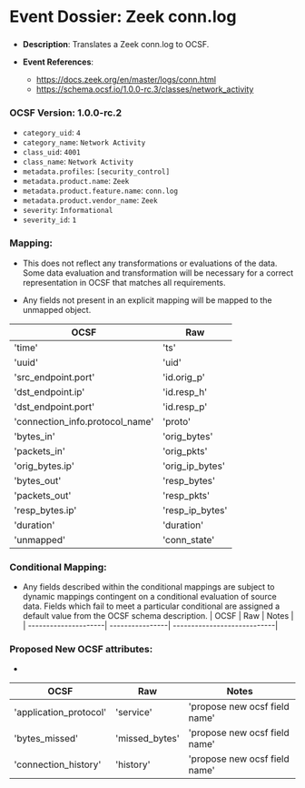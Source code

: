 # Event Dossier: Zeek conn.log
### 
- **Description**: Translates a Zeek conn.log to OCSF. 

- **Event References**:
  - https://docs.zeek.org/en/master/logs/conn.html
  - https://schema.ocsf.io/1.0.0-rc.3/classes/network_activity
 
 ### OCSF Version: 1.0.0-rc.2
 - `category_uid`: `4`
 - `category_name`: `Network Activity`
 - `class_uid`: `4001`
 - `class_name`: `Network Activity`
 - `metadata.profiles`: `[security_control]`
 - `metadata.product.name`: `Zeek`
 - `metadata.product.feature.name`: `conn.log`
 - `metadata.product.vendor_name`: `Zeek`
 - `severity`: `Informational`
 - `severity_id`: `1`

 ### Mapping:
 - This does not reflect any transformations or evaluations of the data. Some data evaluation and transformation will be necessary for a correct representation in OCSF that matches all requirements.

 - Any fields not present in an explicit mapping will be mapped to the unmapped object. 

| OCSF                          | Raw           |
| ----------------------------- | --------------|
|'time'                         |'ts'           |
|'uuid'                         |'uid'          |
|'src_endpoint.port'            |'id.orig_p'    |
|'dst_endpoint.ip'              |'id.resp_h'    |
|'dst_endpoint.port'            |'id.resp_p'    |
|'connection_info.protocol_name'|'proto'        |
|'bytes_in'                     |'orig_bytes'   |
|'packets_in'                   |'orig_pkts'    |
|'orig_bytes.ip'                |'orig_ip_bytes'|
|'bytes_out'                    |'resp_bytes'   |
|'packets_out'                  |'resp_pkts'    |
|'resp_bytes.ip'                |'resp_ip_bytes'|
|'duration'                     |'duration'     |
|'unmapped'                     |'conn_state'   |

 ### Conditional Mapping:
 - Any fields described within the conditional mappings are subject to dynamic mappings contingent on a conditional evaluation of source data. Fields which fail to meet a particular conditional are assigned a default value from the OCSF schema description.
| OCSF                 | Raw             | Notes                       |
| ---------------------| ----------------| ----------------------------|


 ### Proposed New OCSF attributes:
 - 
| OCSF                 | Raw             | Notes                       |
| ---------------------| ----------------| ----------------------------|
|'application_protocol'|'service'        |'propose new ocsf field name'|
|'bytes_missed'        |'missed_bytes'   |'propose new ocsf field name'|
|'connection_history'  |'history'        |'propose new ocsf field name'|
